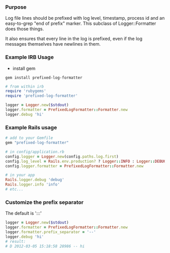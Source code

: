 ### Purpose

Log file lines should be prefixed with log level, timestamp, process id and an easy-to-grep "end of prefix" marker.  This subclass of Logger::Formatter does those things.

It also ensures that every line in the log is prefixed, even if the log messages themselves have newlines in them.

### Example IRB Usage

* install gem

``` 
gem install prefixed-log-formatter
```

```ruby
# from within irb
require 'rubygems'
require 'prefixed-log-formatter'

logger = Logger.new($stdout)
logger.formatter = PrefixedLogFormatter::Formatter.new
logger.debug 'hi'
```

### Example Rails usage

```ruby
# add to your Gemfile
gem "prefixed-log-formatter"

# in config/application.rb
config.logger = Logger.new(config.paths.log.first)
config.log_level = Rails.env.production? ? Logger::INFO : Logger::DEBUG
config.logger.formatter = PrefixedLogFormatter::Formatter.new

# in your app
Rails.logger.debug 'debug'
Rails.logger.info 'info'
# etc...
```

### Customize the prefix separator

The default is ':::'

```ruby
logger = Logger.new($stdout)
logger.formatter = PrefixedLogFormatter::Formatter.new
logger.formatter.prefix_separator = '--'
logger.debug 'hi'
# result:
# D 2012-03-05 15:18:58 28986 -- hi
```
